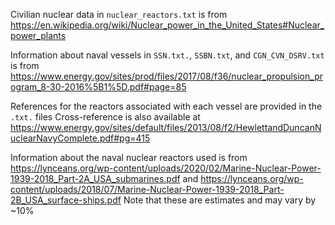 Civilian nuclear data in `nuclear_reactors.txt` is from https://en.wikipedia.org/wiki/Nuclear_power_in_the_United_States#Nuclear_power_plants

Information about naval vessels in `SSN.txt.`, `SSBN.txt`, and `CGN_CVN_DSRV.txt` is from https://www.energy.gov/sites/prod/files/2017/08/f36/nuclear_propulsion_program_8-30-2016%5B1%5D.pdf#page=85

References for the reactors associated with each vessel are provided in the `.txt.` files
Cross-reference is also available at https://www.energy.gov/sites/default/files/2013/08/f2/HewlettandDuncanNuclearNavyComplete.pdf#pg=415

Information about the naval nuclear reactors used is from https://lynceans.org/wp-content/uploads/2020/02/Marine-Nuclear-Power-1939-2018_Part-2A_USA_submarines.pdf and https://lynceans.org/wp-content/uploads/2018/07/Marine-Nuclear-Power-1939-2018_Part-2B_USA_surface-ships.pdf
Note that these are estimates and may vary by ~10%



